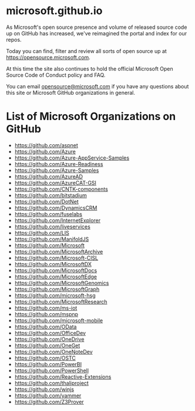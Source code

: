 microsoft.github.io
===================

As Microsoft's open source presence and volume of released source code up on GitHub has
increased, we've reimagined the portal and index for our repos.

Today you can find, filter and review all sorts of open source up at https://opensource.microsoft.com.

At this time the site also continues to hold the official Microsoft Open Source Code of Conduct policy and
FAQ.

You can email opensource@microsoft.com if you have any questions about this site or Microsoft GitHub
organizations in general.

List of Microsoft Organizations on GitHub
=========================================

-  https://github.com/aspnet
-  https://github.com/Azure
-  https://github.com/Azure-AppService-Samples
-  https://github.com/Azure-Readiness
-  https://github.com/Azure-Samples
-  https://github.com/AzureAD
-  https://github.com/AzureCAT-GSI
-  https://github.com/CNTK-components
-  https://github.com/bitstadium
-  https://github.com/DotNet
-  https://github.com/DynamicsCRM
-  https://github.com/fuselabs
-  https://github.com/InternetExplorer
-  https://github.com/liveservices
-  https://github.com/LIS
-  https://github.com/ManifoldJS
-  https://github.com/Microsoft
-  https://github.com/MicrosoftArchive
-  https://github.com/Microsoft-CISL
-  https://github.com/MicrosoftDX
-  https://github.com/MicrosoftDocs
-  https://github.com/MicrosoftEdge
-  https://github.com/MicrosoftGenomics
-  https://github.com/MicrosoftGraph
-  https://github.com/microsoft-hsg
-  https://github.com/MicrosoftResearch
-  https://github.com/ms-iot
-  https://github.com/mspnp
-  https://github.com/microsoft-mobile
-  https://github.com/OData
-  https://github.com/OfficeDev
-  https://github.com/OneDrive
-  https://github.com/OneGet
-  https://github.com/OneNoteDev
-  https://github.com/OSTC
-  https://github.com/PowerBI
-  https://github.com/PowerShell
-  https://github.com/Reactive-Extensions
-  https://github.com/thaliproject
-  https://github.com/winjs
-  https://github.com/yammer
-  https://github.com/Z3Prover
